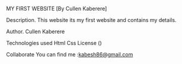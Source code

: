 MY FIRST WEBSITE
[By Cullen Kaberere]

Description.
This website its my first website and contains my details.

Author.
Cullen Kaberere

Technologies used
Html
Css
License
()

Collaborate
You can find me :kabesh86@gmail.com

